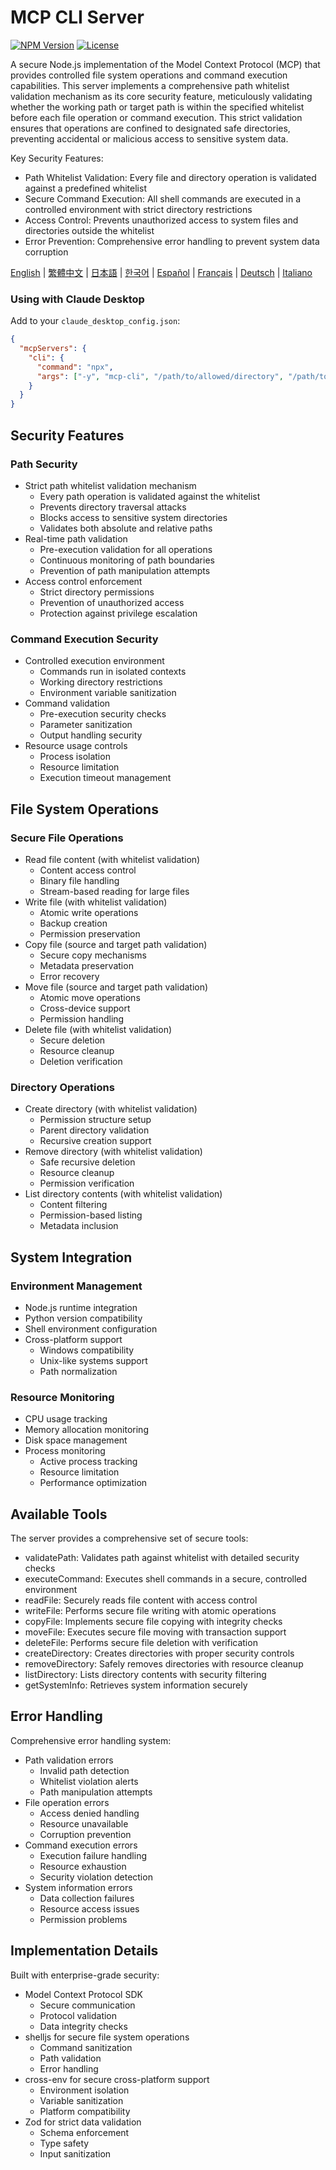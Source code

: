 # MCP CLI Server

[![NPM Version](https://img.shields.io/npm/v/mcp-shell.svg)](https://www.npmjs.com/package/mcp-shell)
[![License](https://img.shields.io/npm/l/mcp-shell.svg)](https://github.com/gkctou/mcp-shell/blob/main/LICENSE)

A secure Node.js implementation of the Model Context Protocol (MCP) that provides controlled file system operations and command execution capabilities. This server implements a comprehensive path whitelist validation mechanism as its core security feature, meticulously validating whether the working path or target path is within the specified whitelist before each file operation or command execution. This strict validation ensures that operations are confined to designated safe directories, preventing accidental or malicious access to sensitive system data.

Key Security Features:
- Path Whitelist Validation: Every file and directory operation is validated against a predefined whitelist
- Secure Command Execution: All shell commands are executed in a controlled environment with strict directory restrictions
- Access Control: Prevents unauthorized access to system files and directories outside the whitelist
- Error Prevention: Comprehensive error handling to prevent system data corruption

[English](./README.md) | [繁體中文](./README-zhTW.md) | [日本語](./README-jaJP.md) | [한국어](./README-koKR.md) | [Español](./README-esES.md) | [Français](./README-frFR.md) | [Deutsch](./README-deDE.md) | [Italiano](./README-itIT.md)

### Using with Claude Desktop

Add to your `claude_desktop_config.json`:

```json
{
  "mcpServers": {
    "cli": {
      "command": "npx",
      "args": ["-y", "mcp-cli", "/path/to/allowed/directory", "/path/to/allowed/directory2", ...]
    }
  }
}
```

## Security Features

### Path Security
- Strict path whitelist validation mechanism
  - Every path operation is validated against the whitelist
  - Prevents directory traversal attacks
  - Blocks access to sensitive system directories
  - Validates both absolute and relative paths
- Real-time path validation
  - Pre-execution validation for all operations
  - Continuous monitoring of path boundaries
  - Prevention of path manipulation attempts
- Access control enforcement
  - Strict directory permissions
  - Prevention of unauthorized access
  - Protection against privilege escalation

### Command Execution Security
- Controlled execution environment
  - Commands run in isolated contexts
  - Working directory restrictions
  - Environment variable sanitization
- Command validation
  - Pre-execution security checks
  - Parameter sanitization
  - Output handling security
- Resource usage controls
  - Process isolation
  - Resource limitation
  - Execution timeout management

## File System Operations

### Secure File Operations
- Read file content (with whitelist validation)
  - Content access control
  - Binary file handling
  - Stream-based reading for large files
- Write file (with whitelist validation)
  - Atomic write operations
  - Backup creation
  - Permission preservation
- Copy file (source and target path validation)
  - Secure copy mechanisms
  - Metadata preservation
  - Error recovery
- Move file (source and target path validation)
  - Atomic move operations
  - Cross-device support
  - Permission handling
- Delete file (with whitelist validation)
  - Secure deletion
  - Resource cleanup
  - Deletion verification

### Directory Operations
- Create directory (with whitelist validation)
  - Permission structure setup
  - Parent directory validation
  - Recursive creation support
- Remove directory (with whitelist validation)
  - Safe recursive deletion
  - Resource cleanup
  - Permission verification
- List directory contents (with whitelist validation)
  - Content filtering
  - Permission-based listing
  - Metadata inclusion

## System Integration

### Environment Management
- Node.js runtime integration
- Python version compatibility
- Shell environment configuration
- Cross-platform support
  - Windows compatibility
  - Unix-like systems support
  - Path normalization

### Resource Monitoring
- CPU usage tracking
- Memory allocation monitoring
- Disk space management
- Process monitoring
  - Active process tracking
  - Resource limitation
  - Performance optimization

## Available Tools

The server provides a comprehensive set of secure tools:

- validatePath: Validates path against whitelist with detailed security checks
- executeCommand: Executes shell commands in a secure, controlled environment
- readFile: Securely reads file content with access control
- writeFile: Performs secure file writing with atomic operations
- copyFile: Implements secure file copying with integrity checks
- moveFile: Executes secure file moving with transaction support
- deleteFile: Performs secure file deletion with verification
- createDirectory: Creates directories with proper security controls
- removeDirectory: Safely removes directories with resource cleanup
- listDirectory: Lists directory contents with security filtering
- getSystemInfo: Retrieves system information securely

## Error Handling

Comprehensive error handling system:

- Path validation errors
  - Invalid path detection
  - Whitelist violation alerts
  - Path manipulation attempts
- File operation errors
  - Access denied handling
  - Resource unavailable
  - Corruption prevention
- Command execution errors
  - Execution failure handling
  - Resource exhaustion
  - Security violation detection
- System information errors
  - Data collection failures
  - Resource access issues
  - Permission problems

## Implementation Details

Built with enterprise-grade security:

- Model Context Protocol SDK
  - Secure communication
  - Protocol validation
  - Data integrity checks
- shelljs for secure file system operations
  - Command sanitization
  - Path validation
  - Error handling
- cross-env for secure cross-platform support
  - Environment isolation
  - Variable sanitization
  - Platform compatibility
- Zod for strict data validation
  - Schema enforcement
  - Type safety
  - Input sanitization
